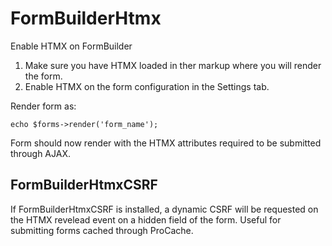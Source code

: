 # FormBuilderHtmx
Enable HTMX on FormBuilder

1. Make sure you have HTMX loaded in ther markup where you will render the form.
2. Enable HTMX on the form configuration in the Settings tab.

Render form as:

```
echo $forms->render('form_name');
```

Form should now render with the HTMX attributes required to be submitted through AJAX.

## FormBuilderHtmxCSRF

If FormBuilderHtmxCSRF is installed, a dynamic CSRF will be requested on the HTMX revelead event on a hidden field of the form. Useful for submitting forms cached through ProCache.
